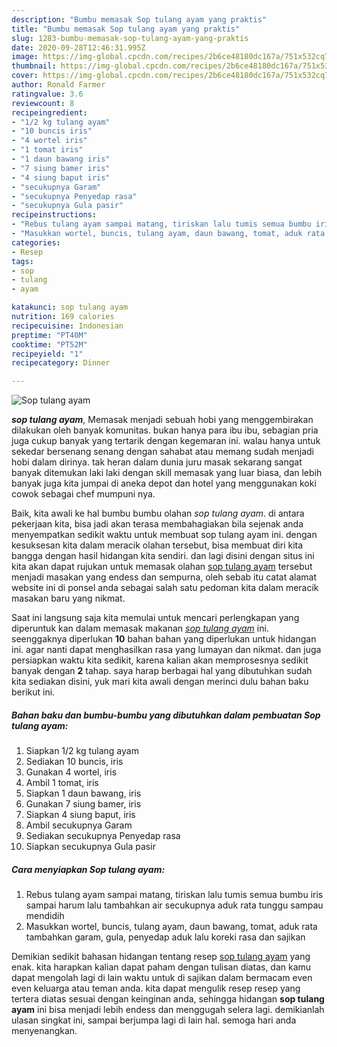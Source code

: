 ```yaml
---
description: "Bumbu memasak Sop tulang ayam yang praktis"
title: "Bumbu memasak Sop tulang ayam yang praktis"
slug: 1283-bumbu-memasak-sop-tulang-ayam-yang-praktis
date: 2020-09-28T12:46:31.995Z
image: https://img-global.cpcdn.com/recipes/2b6ce48180dc167a/751x532cq70/sop-tulang-ayam-foto-resep-utama.jpg
thumbnail: https://img-global.cpcdn.com/recipes/2b6ce48180dc167a/751x532cq70/sop-tulang-ayam-foto-resep-utama.jpg
cover: https://img-global.cpcdn.com/recipes/2b6ce48180dc167a/751x532cq70/sop-tulang-ayam-foto-resep-utama.jpg
author: Ronald Farmer
ratingvalue: 3.6
reviewcount: 8
recipeingredient:
- "1/2 kg tulang ayam"
- "10 buncis iris"
- "4 wortel iris"
- "1 tomat iris"
- "1 daun bawang iris"
- "7 siung bamer iris"
- "4 siung baput iris"
- "secukupnya Garam"
- "secukupnya Penyedap rasa"
- "secukupnya Gula pasir"
recipeinstructions:
- "Rebus tulang ayam sampai matang, tiriskan lalu tumis semua bumbu iris sampai harum lalu tambahkan air secukupnya aduk rata tunggu sampau mendidih"
- "Masukkan wortel, buncis, tulang ayam, daun bawang, tomat, aduk rata tambahkan garam, gula, penyedap aduk lalu koreki rasa dan sajikan"
categories:
- Resep
tags:
- sop
- tulang
- ayam

katakunci: sop tulang ayam 
nutrition: 169 calories
recipecuisine: Indonesian
preptime: "PT40M"
cooktime: "PT52M"
recipeyield: "1"
recipecategory: Dinner

---
```



![Sop tulang ayam](https://img-global.cpcdn.com/recipes/2b6ce48180dc167a/751x532cq70/sop-tulang-ayam-foto-resep-utama.jpg)

<b><i>sop tulang ayam</i></b>, Memasak menjadi sebuah hobi yang menggembirakan dilakukan oleh banyak komunitas. bukan hanya para ibu ibu, sebagian pria juga cukup banyak yang tertarik dengan kegemaran ini. walau hanya untuk sekedar bersenang senang dengan sahabat atau memang sudah menjadi hobi dalam dirinya. tak heran dalam dunia juru masak sekarang sangat banyak ditemukan laki laki dengan skill memasak yang luar biasa, dan lebih banyak juga kita jumpai di aneka depot dan hotel yang menggunakan koki cowok sebagai chef mumpuni nya.

Baik, kita awali ke hal bumbu bumbu olahan <i>sop tulang ayam</i>. di antara pekerjaan kita, bisa jadi akan terasa membahagiakan bila sejenak anda menyempatkan sedikit waktu untuk membuat sop tulang ayam ini. dengan kesuksesan kita dalam meracik olahan tersebut, bisa membuat diri kita bangga dengan hasil hidangan kita sendiri. dan lagi disini dengan situs ini kita akan dapat rujukan untuk memasak olahan <u>sop tulang ayam</u> tersebut menjadi masakan yang endess dan sempurna, oleh sebab itu catat alamat website ini di ponsel anda sebagai salah satu pedoman kita dalam meracik masakan baru yang nikmat.




Saat ini langsung saja kita memulai untuk mencari perlengkapan yang diperuntuk kan dalam memasak makanan <u><i>sop tulang ayam</i></u> ini. seenggaknya diperlukan <b>10</b> bahan bahan yang diperlukan untuk hidangan ini. agar nanti dapat menghasilkan rasa yang lumayan dan nikmat. dan juga persiapkan waktu kita sedikit, karena kalian akan memprosesnya sedikit banyak dengan <b>2</b> tahap. saya harap berbagai hal yang dibutuhkan sudah kita sediakan disini, yuk mari kita awali dengan merinci dulu bahan baku berikut ini.

<!--inarticleads1-->

##### Bahan baku dan bumbu-bumbu yang dibutuhkan dalam pembuatan Sop tulang ayam:

1. Siapkan 1/2 kg tulang ayam
1. Sediakan 10 buncis, iris
1. Gunakan 4 wortel, iris
1. Ambil 1 tomat, iris
1. Siapkan 1 daun bawang, iris
1. Gunakan 7 siung bamer, iris
1. Siapkan 4 siung baput, iris
1. Ambil secukupnya Garam
1. Sediakan secukupnya Penyedap rasa
1. Siapkan secukupnya Gula pasir




<!--inarticleads2-->

##### Cara menyiapkan Sop tulang ayam:

1. Rebus tulang ayam sampai matang, tiriskan lalu tumis semua bumbu iris sampai harum lalu tambahkan air secukupnya aduk rata tunggu sampau mendidih
1. Masukkan wortel, buncis, tulang ayam, daun bawang, tomat, aduk rata tambahkan garam, gula, penyedap aduk lalu koreki rasa dan sajikan




Demikian sedikit bahasan hidangan tentang resep <u>sop tulang ayam</u> yang enak. kita harapkan kalian dapat paham dengan tulisan diatas, dan kamu dapat mengolah lagi di lain waktu untuk di sajikan dalam bermacam even even keluarga atau teman anda. kita dapat mengulik resep resep yang tertera diatas sesuai dengan keinginan anda, sehingga hidangan <b>sop tulang ayam</b> ini bisa menjadi lebih endess dan menggugah selera lagi. demikianlah ulasan singkat ini, sampai berjumpa lagi di lain hal. semoga hari anda menyenangkan.
